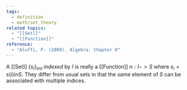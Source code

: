 ```yaml
---
tags:
  - definition
  - math/set_theory
related topics:
  - "[[Set]]"
  - "[[Function]]"
reference:
  - "Aluffi, P. (2009). Algebra: Chapter 0"
---
```

A [[Set]] $\{s_i\}_{i in I}$ _indexed_ by $I$ is really a [[Function]] $n:I -> S$ where $s_i = s(i) in S$. They differ from usual sets in that the same element of $S$ can be associated with multiple indices.